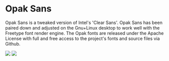Opak Sans
============

Opak Sans is a tweaked version of Intel's 'Clear Sans'. Opak Sans has been paired down and adjusted on the Gnu+Linux desktop to work well with the Freetype font render engine. The Opak fonts are released under the Apache License with full and free access to the project's fonts and source files via Github.

![](https://lh6.googleusercontent.com/-D3V7y9OPyf8/Uyo6_Ew6TvI/AAAAAAAAJMQ/xcl2C1-oUW0/w2094-h236-no/opak-1.png)
![](https://lh3.googleusercontent.com/-tyUnRuhWBnE/UypETMSfGyI/AAAAAAAAJNY/lnWKHI8Y-NY/opak-desktop-1.png)
